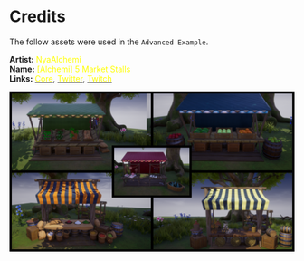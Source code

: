# Credits

The follow assets were used in the `Advanced Example`.

**Artist:** <span style="color: yellow">NyaAlchemi</span><br />
**Name:** <span style="color: yellow">[Alchemi] 5 Market Stalls</span><br />
**Links:** [<span style="color: yellow">Core</span>](https://www.coregames.com/user/9287ad93145f44d79da5d0ecee31df80), [<span style="color: yellow">Twitter</span>](https://twitter.com/nya_alchemi), [<span style="color: yellow">Twitch</span>](https://www.twitch.tv/nyaalchemi)


![](images/nya_markets.png)
